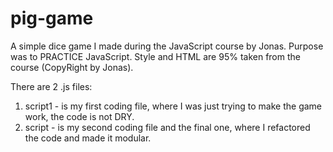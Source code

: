 # pig-game
A simple dice game I made during the JavaScript course by Jonas. 
Purpose was to PRACTICE JavaScript. Style and HTML are 95% taken from the course (CopyRight by Jonas).

There are 2 .js files: 
1. script1 - is my first coding file, where I was just trying to make the game work, the code is not DRY. 
2. script - is my second coding file and the final one, where I refactored the code and made it modular. 
